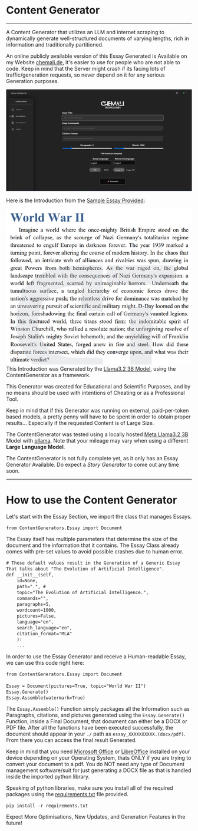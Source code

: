 # Content Generator

---
A Content Generator that utilizes an LLM and internet scraping to dynamically generate well-structured documents of varying lengths, rich in information and traditionally partitioned.

An online publicly available version of this Essay Generated is Available on my Website [chemali.de](https://chemali.de), it's easier to use for people who are not able to code. Keep in mind that the Server might crash if its facing lots of traffic/generation requests, so never depend on it for any serious Generation purposes.


![Website Image Showcase](readmeAssets/chemaliessaypage.png)

Here is the Introduction from the [Sample Essay Provided](Generation%20Sample.pdf):


![Introduction](readmeAssets/introsample.png)
This Introduction was Generated by the [Llama3.2 3B Model](https://huggingface.co/meta-llama/Llama-3.2-3B), using the ContentGenerator as a framework.

This Generator was created for Educational and Scientific Purposes, and by no means should be used with intentions of Cheating or as a Professional Tool.

Keep in mind that if this Generator was running on external, paid-per-token based models, a pretty penny will have to be spent in order to obtain proper results... Especially if the requested Content is of Large Size.

The ContentGenerator was tested using a locally hosted [Meta Llama3.2 3B](https://huggingface.co/meta-llama/Llama-3.2-3B) Model with [ollama](https://github.com/ollama/ollama). Note that your mileage may vary when using a different **Large Language Model**.

The ContentGenerator is not fully complete yet, as it only has an Essay Generator Available. Do expect a *Story Generator* to come out any time soon.

---

# How to use the Content Generator
Let's start with the Essay Section, we import the class that manages Essays.
```
from ContentGenerators.Essay import Document
```
The Essay itself has multiple parameters that determine the size of the document and the information that it contains.
The Essay Class already comes with pre-set values to avoid possible crashes due to human error.
```
# These default values result in the Generation of a Generic Essay That talks about "The Evolution of Artificial Intelligence".
def __init__(self,
    id=None,
    path=".", #
    topic="The Evolution of Artificial Intelligence.",
    commands="",
    paragraphs=5,
    wordcount=1000,
    pictures=False,
    language="en",
    search_language="en",
    citation_format="MLA"
    ):
    ...
```

In order to use the Essay Generator and receive a Human-readable Essay, we can use this code right here:

```
from ContentGenerators.Essay import Document

Essay = Document(pictures=True, topic="World War II")
Essay.Generate()
Essay.Assemble(watermark=True)

```

The `Essay.Assemble()` Function simply packages all the Information such as Paragraphs, citations, and pictures generated using the `Essay.Generate()` Function, inside a Final Document, that document can either be a DOCX or PDF file. After all the functions have been executed successfully, the document should appear in your `./` path as `essay_XXXXXXXXXX.(docx/pdf)`. From there you can access the final result Generated.

Keep in mind that you need [Microsoft Office](https://www.microsoft.com/en-us/microsoft-365/microsoft-office) or [LibreOffice](https://www.libreoffice.org/) installed on your device depending on your Operating System, thats ONLY if you are trying to convert your document to a pdf.
You do NOT need any type of Document management software/suit for just generating a DOCX file as that is handled inside the imported python library.

Speaking of python libraries, make sure you install all of the required packages using the [requirements.txt](requirements.txt) file provided.

```
pip install -r requirements.txt
```


Expect More Optimisations, New Updates, and Generation Features in the future!
